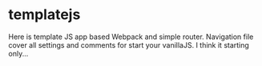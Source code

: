 # templatejs
Here is template JS app based Webpack and simple router. 
Navigation file cover all settings and comments for start your vanillaJS. 
I think it starting only...
